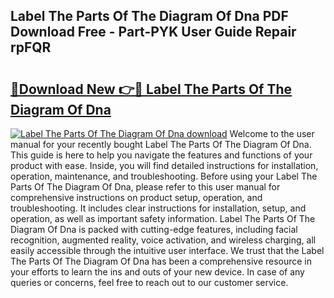 ## Label The Parts Of The Diagram Of Dna PDF Download Free - Part-PYK User Guide Repair rpFQR

# <h2><a href="http://dfs5ufz.blite.top/?on=Label+The+Parts+Of+The+Diagram+Of+Dna">🔗Download New 👉🔴 Label The Parts Of The Diagram Of Dna</a></h2>

[![Label The Parts Of The Diagram Of Dna download](https://i.imgur.com/lujVjoI.png)](http://dfs5ufz.blite.top/?on=Label+The+Parts+Of+The+Diagram+Of+Dna)
Welcome to the user manual for your recently bought Label The Parts Of The Diagram Of Dna. This guide is here to help you navigate the features and functions of your product with ease. Inside, you will find detailed instructions for installation, operation, maintenance, and troubleshooting. Before using your Label The Parts Of The Diagram Of Dna, please refer to this user manual for comprehensive instructions on product setup, operation, and troubleshooting. It includes clear instructions for installation, setup, and operation, as well as important safety information. Label The Parts Of The Diagram Of Dna is packed with cutting-edge features, including facial recognition, augmented reality, voice activation, and wireless charging, all easily accessible through the intuitive user interface. We trust that the Label The Parts Of The Diagram Of Dna has been a comprehensive resource in your efforts to learn the ins and outs of your new device. In case of any queries or concerns, feel free to reach out to our customer service.
